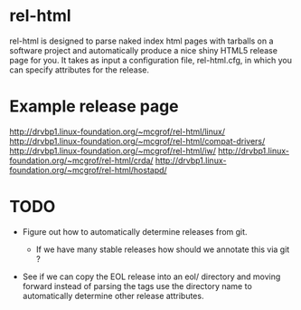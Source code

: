 # rel-html

rel-html is designed to parse naked index html pages
with tarballs on a software project and automatically
produce a nice shiny HTML5 release page for you. It takes
as input a configuration file, rel-html.cfg, in which
you can specify attributes for the release.

# Example release page

http://drvbp1.linux-foundation.org/~mcgrof/rel-html/linux/
http://drvbp1.linux-foundation.org/~mcgrof/rel-html/compat-drivers/
http://drvbp1.linux-foundation.org/~mcgrof/rel-html/iw/
http://drvbp1.linux-foundation.org/~mcgrof/rel-html/crda/
http://drvbp1.linux-foundation.org/~mcgrof/rel-html/hostapd/

# TODO

 * Figure out how to automatically determine releases
   from git.

	- If we have many stable releases how should
	  we annotate this via git ?

 * See if we can copy the EOL release into an eol/ directory
   and moving forward instead of parsing the tags use the
   directory name to automatically determine other release
   attributes.

